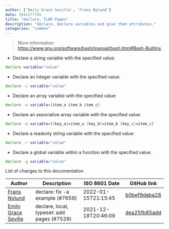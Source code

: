 ```yaml
---
author: ['Emily Grace Seville', 'Frans Nylund']
date: 1642277745
title: "declare, TLDR Pages"
description: "declare, Declare variables and give them attributes."
categories: "common"
---
```

> More information: <https://www.gnu.org/software/bash/manual/bash.html#Bash-Builtins>.

- Declare a string variable with the specified value:

```bash
declare variable="value"
```

- Declare an integer variable with the specified value:

```bash
declare -i variable="value"
```

- Declare an array variable with the specified value:

```bash
declare -a variable=(item_a item_b item_c)
```

- Declare an associative array variable with the specified value:

```bash
declare -A variable=([key_a]=item_a [key_b]=item_b [key_c]=item_c)
```

- Declare a readonly string variable with the specified value:

```bash
declare -r variable="value"
```

- Declare a global variable within a function with the specified value:

```bash
declare -g variable="value"
```
List of changes to this documentation


Author | Description | ISO 8601 Date | GitHub link
------|-----|-----|-----
[Frans Nylund](mailto:frans@fransnylund.com) | declare: fix -a example (#7659) | 2022-01-15T21:15:45 | [b0bef9daba28](https://github.com/tldr-pages/tldr/commit/b0bef9daba289052f874e2d1376013fc32f3596e)
[Emily Grace Seville](mailto:emilyseville7cf@gmail.com) | declare, local, typeset: add pages (#7529) | 2021-12-18T20:46:09 | [dea25fb85add](https://github.com/tldr-pages/tldr/commit/dea25fb85add59a3d75df3df9822f7b7c803c755)

